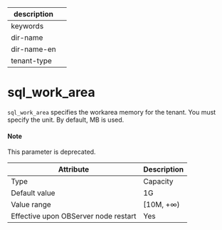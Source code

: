 | description ||
|---|---|
| keywords ||
| dir-name ||
| dir-name-en ||
| tenant-type ||

sql_work_area
==================================

`sql_work_area` specifies the workarea memory for the tenant. You must specify the unit. By default, MB is used.

<main id="notice" type='explain'>
    <h4>Note</h4>
    <p>This parameter is deprecated. </p>
  </main>


| **Attribute** | **Description** |
|------------------|------------|
| Type | Capacity |
| Default value | 1G |
| Value range | \[10M, +∞) |
| Effective upon OBServer node restart | Yes |




